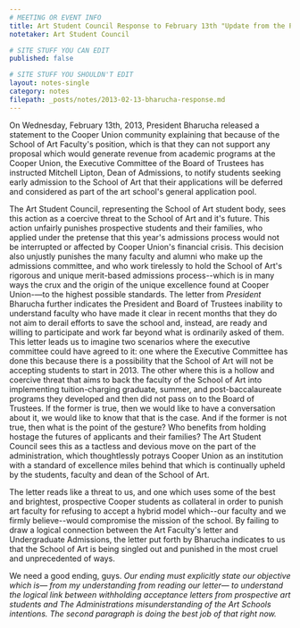 ```yaml
---
# MEETING OR EVENT INFO
title: Art Student Council Response to February 13th "Update from the President"
notetaker: Art Student Council

# SITE STUFF YOU CAN EDIT
published: false

# SITE STUFF YOU SHOULDN'T EDIT
layout: notes-single
category: notes
filepath: _posts/notes/2013-02-13-bharucha-response.md
---
```


On Wednesday, February 13th, 2013, President Bharucha released a statement to the Cooper Union community explaining that because of the School of Art Faculty's position, which is that they can not support any proposal which would generate revenue from academic programs at the Cooper Union, the Executive Committee of the Board of Trustees has instructed Mitchell Lipton, Dean of Admissions, to notify students seeking early admission to the School of Art that their applications will be deferred and considered as part of the art school's general application pool.

The Art Student Council, representing the School of Art student body, sees this action as a coercive threat to the School of Art and it's future. This action unfairly punishes prospective students and their families, who applied under the pretense that this year's admissions process would not be interrupted or affected by Cooper Union's financial crisis. This decision also unjustly punishes the many faculty and alumni who make up the admissions committee, and who work tirelessly to hold the School of Art's rigorous and unique merit-based admissions process--which is in many ways the crux and the origin of the unique excellence found at Cooper Union-—to the highest possible standards. The letter from *President* Bharucha further indicates the President and Board of Trustees inability to understand faculty who have made it clear in recent months that they do not aim to derail efforts to save the school and, instead, are ready and willing to participate and work far beyond what is ordinarily asked of them.
	This letter leads us to imagine two scenarios where the executive committee could have agreed to it: one where the Executive Committee has done this because there is a possibility that the School of Art will not be accepting students to start in 2013. The other where this is a hollow and coercive threat that aims to back the faculty of the School of Art into implementing tuition-charging graduate, summer, and post-baccalaureate programs they developed and then did not pass on to the Board of Trustees. If the former is true, then we would like to have a conversation about it, we would like to know that that is the case. And if the former is not true, then what is the point of the gesture? Who benefits from holding hostage the futures of applicants and their families? The Art Student Council sees this as a tactless and devious move on the part of the administration, which thoughtlessly potrays Cooper Union as an institution with a standard of excellence miles behind that which is continually upheld by the students, faculty and dean of the School of Art. 

The letter reads like a threat to us, and one which uses some of the best and brightest, prospective Cooper students as collateral in order to punish art faculty for refusing to accept a hybrid model which--our faculty and we firmly believe--would  compromise the mission of the school. By failing to draw a logical connection between the Art Faculty's letter and Undergraduate Admissions, the letter put forth by Bharucha indicates to us that the School of Art is being singled out and punished in the most cruel and unprecedented of ways. 

We need a good ending, guys. *Our ending must explicitly state our objective which is— from my understanding from reading our letter— to understand the logical link between withholding acceptance letters from prospective art students and The Administrations misunderstanding of the Art Schools intentions. The second paragraph is doing the best job of that right now.*
